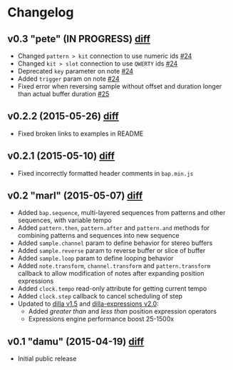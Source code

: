 # Changelog

## v0.3 "pete" (IN PROGRESS) [diff](https://github.com/adamrenklint/bap/compare/v0.2.2...v0.3.0)

- Changed ```pattern > kit``` connection to use numeric ids [#24](https://github.com/adamrenklint/bap/issues/24)
- Changed ```kit > slot``` connection to use ```QWERTY``` ids [#24](https://github.com/adamrenklint/bap/issues/24)
- Deprecated ```key``` parameter on note [#24](https://github.com/adamrenklint/bap/issues/24)
- Added ```trigger``` param on note [#24](https://github.com/adamrenklint/bap/issues/24)
- Fixed error when reversing sample without offset and duration longer than actual buffer duration [#25](https://github.com/adamrenklint/bap/issues/25)

## v0.2.2 (2015-05-26) [diff](https://github.com/adamrenklint/bap/compare/v0.2.1...v0.2.2)

- Fixed broken links to examples in README

## v0.2.1 (2015-05-10) [diff](https://github.com/adamrenklint/bap/compare/v0.2.0...v0.2.1)

- Fixed incorrectly formatted header comments in ```bap.min.js```

## v0.2 "marl" (2015-05-07) [diff](https://github.com/adamrenklint/bap/compare/v0.1.0...v0.2.0)

- Added ```bap.sequence```, multi-layered sequences from patterns and other sequences, with variable tempo
- Added ```pattern.then```, ```pattern.after``` and ```pattern.and``` methods for combining patterns and sequences into new sequence
- Added ```sample.channel``` param to define behavior for stereo buffers
- Added ```sample.reverse``` param to reverse buffer or slice of buffer
- Added ```sample.loop``` param to define looping behavior
- Added ```note.transform```, ```channel.transform``` and ```pattern.transform``` callback to allow modification of notes after expanding position expressions
- Added ```clock.tempo``` read-only attribute for getting current tempo
- Added ```clock.step``` callback to cancel scheduling of step
- Updated to [dilla v1.5](https://www.npmjs.com/package/dilla) and [dilla-expressions v2.0](https://www.npmjs.com/package/dilla-expressions):
  - Added *greater than* and *less than* position expression operators
  - Expressions engine performance boost 25-1500x

## v0.1 "damu" (2015-04-19) [diff](https://github.com/adamrenklint/bap/compare/a31c03fd0e95c7cace5615c37db5eebdec877f95...v0.1.0)

- Initial public release
